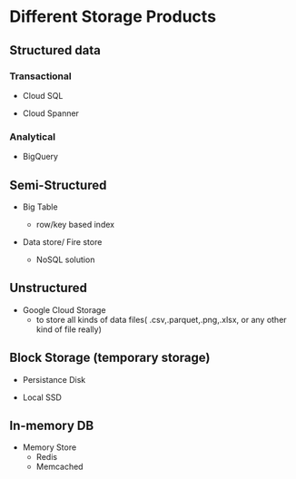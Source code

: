 
# Different Storage Products

## Structured data

### Transactional

  - Cloud SQL

  - Cloud Spanner

### Analytical

  - BigQuery

## Semi-Structured

  - Big Table
    * row/key based index

  - Data store/ Fire store
    * NoSQL solution

## Unstructured

  - Google Cloud Storage
    * to store all kinds of data files( .csv,.parquet,.png,.xlsx, or any other kind of file really)

## Block Storage (temporary storage)

  - Persistance Disk
  
  - Local SSD

## In-memory DB

  - Memory Store
    * Redis
    * Memcached
